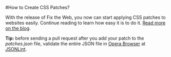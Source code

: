 #How to Create CSS Patches?

With the release of Fix the Web, you now can start applying CSS patches to websites easily. Continue reading to learn how easy it is to do it. [Read more on the blog](http://my.opera.com/fix-the-web/blog/2012/03/16/how-to-add-a-css-patch).

**Tip:** before sending a pull request after you add your patch to the *patches.json* file, validate the entire JSON file in [Opera Browser](http://www.opera.com) at [JSONLint](http://jsonlint.com).